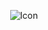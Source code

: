 <p align="center">
    <img src="Open-Source-Transistor-Tester/3DPrints/img/frame.png" alt="Icon" />
